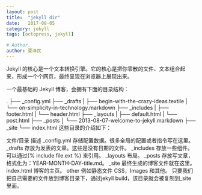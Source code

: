 ```yaml
---
layout: post
title:  "jekyll dir"
date:   2017-08-05
category: jekyll
tags: [octopress, jekyll]

# Author.
author: 夏泽民
---
```

Jekyll 的核心是一个文本转换引擎。它的核心是把你零散的文件、文本组合起来，形成一个个网页，最终呈现在浏览器上展现出来。

一个最基础的 Jekyll 博客，会拥有下面的目录结构：

.
├── _config.yml
├── _drafts
|   ├── begin-with-the-crazy-ideas.textile
|   └── on-simplicity-in-technology.markdown
├── _includes
|   ├── footer.html
|   └── header.html
├── _layouts
|   ├── default.html
|   └── post.html
├── _posts
│   └── 2013-08-07-welcome-to-jekyll.markdown
├── _site
└── index.html
这些目录的介绍如下：

文件/目录	描述
_config.yml	存储配置数据。很多全局的配置或者指令写在这里。
_drafts	存放为发表的文章。这些是没有日期的文件。
_includes	存放一些组件。可以通过{\% include file.ext \%} 来引用。
_layouts	布局。
_posts	存放写文章，格式化为：YEAR-MONTH-DAY-title.md。
_site	最终生成的博客文件就在这里。
index.html	博客的主页。
other	例如静态文件 CSS，Images 和其他。
只要我们把自己需要的文件放到博客目录下，通过jekyll build，该目录就会被复制到_site里面。